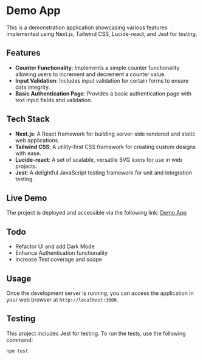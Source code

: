 # Demo App

This is a demonstration application showcasing various features implemented using Next.js, Tailwind CSS, Lucide-react, and Jest for testing.

## Features

- **Counter Functionality**: Implements a simple counter functionality allowing users to increment and decrement a counter value.
- **Input Validation**: Includes input validation for certain forms to ensure data integrity.
- **Basic Authentication Page**: Provides a basic authentication page with text input fields and validation.

## Tech Stack

- **Next.js**: A React framework for building server-side rendered and static web applications.
- **Tailwind CSS**: A utility-first CSS framework for creating custom designs with ease.
- **Lucide-react**: A set of scalable, versatile SVG icons for use in web projects.
- **Jest**: A delightful JavaScript testing framework for unit and integration testing.

## Live Demo

The project is deployed and accessible via the following link: [Demo App](https://demo-1qzxopnjl-mutaremalcolms-projects.vercel.app/)

## Todo
- Refactor UI and add Dark Mode
- Enhance Authentication functionality
- Increase Test coverage and scope

## Usage

Once the development server is running, you can access the application in your web browser at `http://localhost:3000`.

## Testing

This project includes Jest for testing. To run the tests, use the following command:

```bash
npm test
